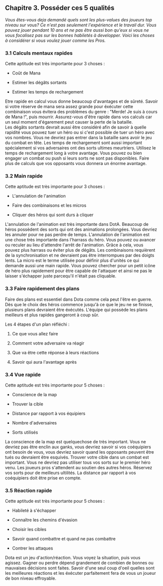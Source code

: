 
<div id="c3"></div>

## Chapitre 3. Posséder ces 5 qualités ##

_Vous êtes-vous deja demandé quels sont les plus-values des joueurs top niveau sur vous? 
Ce n'est pas seulement l'expérience et le travail dur. Vous pouvez jouer pendant 10 ans et
ne pas être aussi bon qu'eux si vous ne vous focalisez pas sur les bonnes habiletés à developper.
Voici les choses à considérer si vous voulez jouer comme les Pros._

### 3.1 Calculs mentaux rapides ###

Cette aptitude est très importante pour 3 choses : 

  + Coût de Mana

  + Estimer les dégâts sortants

  + Estimer les temps de rechargement

Etre rapide en calcul vous donne beaucoup d'avantages et de sûreté. Savoir si votre réserve de mana
sera assez grande pour éxécuter cette combinaison vous évitera des problèmes du genre : "Merde! Je suis 
à cours de Mana !", puis mourrir.
Assurez-vous d'être rapide dans vos calculs car un seul moment d'égarement peut causer la perte de la 
bataille.  
Les dégâts sortants devrait aussi être considéré afin de savoir à quelle rapidité vous pouvez tuer un héro
ou si c'est possible de tuer un héro avec vos nombres.
Vous ne devriez pas entrer dans la bataille sans avoir le jeu du combat en tête. 
Les temps de rechargement sont aussi important spécialement si vos adversaires ont des sorts ultimes meurtriers.
Utilisez le temps de rechargement long à votre avantage. Vous pouvez ou bien engager un combat ou push si 
leurs sorts ne sont pas disponibles. Faire plus de calculs que vos opposants vous donnera un énorme avantage.

### 3.2 Main rapide ###

Cette aptitude est très importante pour 3 choses :

  + L'annulation de l'animation

  + Faire des combinaisons et les micros

  + Cliquer des héros qui sont durs à cliquer

L'annulation de l'animation est très importante dans DotA. Beaucoup de héros possèdent des sorts qui ont des animations
prolongées. Vous devriez les annuler pour ne pas perdre de temps. L'annulation de l'animation est une chose très importante
dans l'harrass du héro. Vous pouvez ou avancer ou reculer au lieu d'attendre l'arrêt de l'animation. 
Grâce à cela, vous pouvez plus harrass ou éviter plus de dégâts.
Les combinaisons requièrent de la synchronisation et ne devraient pas être interrompues par des doigts lents.
La micro est le terme utilisée pour définir plus d'unités ce qui demande aussi une main rapide.
Vous pouvez chercher pour un petit icône de héro plus rapidement pour être capable de l'attaquer et ainsi ne pas le 
laisser s'échapper juste parcequ'il n'était pas cliquable.

### 3.3 Faire rapidement des plans ###

Faire des plans est essentiel dans Dota comme cela peut l'être en guerre.
Dès que le choix des héros commence jusqu'à ce que le jeu ne se finisse, plusieurs plans devraient être éxécutés.
L'équipe qui possède les plans meilleurs et plus rapides gangeront à coup sûr.

Les 4 étapes d'un plan réfléchi : 

  1. Ce que vous allez faire

  2. Comment votre adversaire va réagir

  3. Que va être cette réponse à leurs réactions

  4. Savoir qui aura l'avantage après

### 3.4 Vue rapide ###

Cette aptitude est très importante pour 5 choses : 

  + Conscience de la map

  + Trouver la cible

  + Distance par rapport à vos équipiers

  + Nombre d'adversaires

  + Sorts utilisés

La conscience de la map est quelquechose de très important. Vous ne devriez pas être enclin aux ganks, vous 
devriez savoir si vos coéquipiers ont besoin de vous, vous devriez savoir quand les opposants peuvent être tués ou
devraient être esquivés. Trouver votre cible dans un combat est important. Vous ne devriez pas utiliser tous vos sorts sur 
le premier héro venu. Les joueurs pros s'attendent au soutien des autres héros. Réservez vos sorts pour de meilleurs ultilités.
La distance par rapport à vos coéquipiers doit être prise en compte.

### 3.5 Réaction rapide ###

Cette aptitude est très importante pour 5 choses : 
  
  + Habileté à s'échapper 
  
  + Connaître les chemins d'évasion

  + Choisir les cibles

  + Savoir quand combattre et quand ne pas combattre

  + Contrer les attaques

Dota est un jeu d'action/réaction. Vous voyez la situation, puis vous agissez. 
Gagner ou perdre dépend grandement de combien de bonnes ou mauvaises décisions sont faites. Savoir d'une seul coup d'oeil quelles sont les 
meilleures réactions et les éxécuter parfaitement fera de vous un joueur de bon niveau effroyable.

